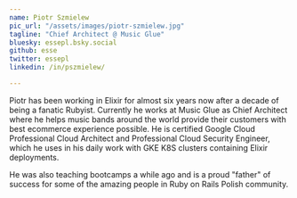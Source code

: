 ```yaml
---
name: Piotr Szmielew
pic_url: "/assets/images/piotr-szmielew.jpg"
tagline: "Chief Architect @ Music Glue"
bluesky: essepl.bsky.social
github: esse
twitter: essepl
linkedin: /in/pszmielew/

---
```

Piotr has been working in Elixir for almost six years now after a decade of being a fanatic Rubyist. Currently he works at Music Glue as Chief Architect where he helps music bands around the world provide their customers with best ecommerce experience possible.
He is certified Google Cloud Professional Cloud Architect and Professional Cloud Security Engineer, which he uses in his daily work with GKE K8S clusters containing Elixir deployments.

He was also teaching bootcamps a while ago and is a proud "father" of success for some of the amazing people in Ruby on Rails Polish community.
